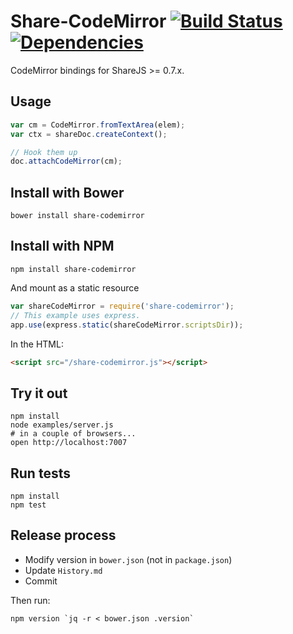 # Share-CodeMirror [![Build Status](https://secure.travis-ci.org/share/share-codemirror.png)](http://travis-ci.org/share/share-codemirror) [![Dependencies](https://david-dm.org/share/share-codemirror.png)](https://david-dm.org/share/share-codemirror)

CodeMirror bindings for ShareJS >= 0.7.x.

## Usage

```javascript
var cm = CodeMirror.fromTextArea(elem);
var ctx = shareDoc.createContext();

// Hook them up
doc.attachCodeMirror(cm);
```

## Install with Bower

```
bower install share-codemirror
```

## Install with NPM

```
npm install share-codemirror
```

And mount as a static resource

```javascript
var shareCodeMirror = require('share-codemirror');
// This example uses express.
app.use(express.static(shareCodeMirror.scriptsDir));
```

In the HTML:

```html
<script src="/share-codemirror.js"></script>
```

## Try it out

```
npm install
node examples/server.js
# in a couple of browsers...
open http://localhost:7007
```

## Run tests

```
npm install
npm test
```

## Release process

* Modify version in `bower.json` (not in `package.json`)
* Update `History.md`
* Commit

Then run:

```
npm version `jq -r < bower.json .version`
```
